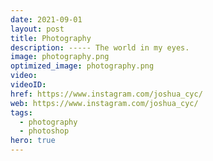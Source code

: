 ```yaml
---
date: 2021-09-01
layout: post
title: Photography
description: ----- The world in my eyes.
image: photography.png
optimized_image: photography.png
video: 
videoID:
href: https://www.instagram.com/joshua_cyc/
web: https://www.instagram.com/joshua_cyc/
tags:
  - photography
  - photoshop
hero: true
---
```

